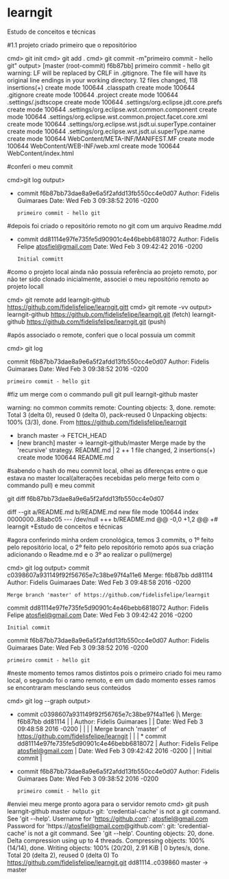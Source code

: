 # learngit
Estudo de conceitos e técnicas

#1.1 projeto criado primeiro que o repositórioo
cmd> git init
cmd> git add .
cmd> git commit -m"primeiro commit - hello git"output>
[master (root-commit) f6b87bb] primeiro commit - hello git
warning: LF will be replaced by CRLF in .gitignore.
The file will have its original line endings in your working directory.
 12 files changed, 118 insertions(+)
 create mode 100644 .classpath
 create mode 100644 .gitignore
 create mode 100644 .project
 create mode 100644 .settings/.jsdtscope
 create mode 100644 .settings/org.eclipse.jdt.core.prefs
 create mode 100644 .settings/org.eclipse.wst.common.component
 create mode 100644 .settings/org.eclipse.wst.common.project.facet.core.xml
 create mode 100644 .settings/org.eclipse.wst.jsdt.ui.superType.container
 create mode 100644 .settings/org.eclipse.wst.jsdt.ui.superType.name
 create mode 100644 WebContent/META-INF/MANIFEST.MF
 create mode 100644 WebContent/WEB-INF/web.xml
 create mode 100644 WebContent/index.html

#conferi o meu commit

cmd>git log
output>
* commit f6b87bb73dae8a9e6a5f2afdd13fb550cc4e0d07
  Author: Fidelis Guimaraes <Fidelis Guimaraes>
  Date:   Wed Feb 3 09:38:52 2016 -0200

      primeiro commit - hello git
#depois foi criado o repositório remoto no git com um arquivo Readme.mdd
* commit dd81114e97fe735fe5d90901c4e46bebb6818072
  Author: Fidelis Felipe <atosfiel@gmail.com>
  Date:   Wed Feb 3 09:42:42 2016 -0200
      Initial committ
#como o projeto local ainda não possuia referência ao projeto remoto, por não ter sido clonado inicialmente, associei o meu repositório remoto ao projeto locall
cmd> git remote add learngit-github https://github.com/fidelisfelipe/learngit.gittcmd> git remote -vvoutput>
learngit-github https://github.com/fidelisfelipe/learngit.git (fetch)learngit-github https://github.com/fidelisfelipe/learngit.git (push)
#após associado o remote, conferi que o local possuia um commit

cmd> git log

commit f6b87bb73dae8a9e6a5f2afdd13fb550cc4e0d07
Author: Fidelis Guimaraes <Fidelis Guimaraes>
Date:   Wed Feb 3 09:38:52 2016 -0200

    primeiro commit - hello git
    
#fiz um merge com o commando pull
git pull learngit-github master

warning: no common commits
remote: Counting objects: 3, done.
remote: Total 3 (delta 0), reused 0 (delta 0), pack-reused 0
Unpacking objects: 100% (3/3), done.
From https://github.com/fidelisfelipe/learngit
 * branch            master     -> FETCH_HEAD
 * [new branch]      master     -> learngit-github/master
Merge made by the 'recursive' strategy.
 README.md | 2 ++
 1 file changed, 2 insertions(+)
 create mode 100644 README.md

#sabendo o hash do meu commit local, olhei as diferenças entre o que estava no master local(alterações recebidas pelo merge feito com o commando pull) e meu commit

git diff f6b87bb73dae8a9e6a5f2afdd13fb550cc4e0d07

diff --git a/README.md b/README.md
new file mode 100644
index 0000000..88abc05
--- /dev/null
+++ b/README.md
@@ -0,0 +1,2 @@
+# learngit
+Estudo de conceitos e técnicas
   
#agora conferindo minha ordem cronológica, temos 3 commits, o 1º feito pelo repositório local, o 2º feito pelo repositório remoto após sua criação adicionando o Readme.md e o 3º ao realizar o pull(merge)

cmd> git log
output>
commit c0398607a931149f92f56765e7c38be97f4a11e6
Merge: f6b87bb dd81114
Author: Fidelis Guimaraes <Fidelis Guimaraes>
Date:   Wed Feb 3 09:48:58 2016 -0200

    Merge branch 'master' of https://github.com/fidelisfelipe/learngit

commit dd81114e97fe735fe5d90901c4e46bebb6818072
Author: Fidelis Felipe <atosfiel@gmail.com>
Date:   Wed Feb 3 09:42:42 2016 -0200

    Initial commit

commit f6b87bb73dae8a9e6a5f2afdd13fb550cc4e0d07
Author: Fidelis Guimaraes <Fidelis Guimaraes>
Date:   Wed Feb 3 09:38:52 2016 -0200

    primeiro commit - hello git

#neste momento temos ramos distintos pois o primeiro criado foi meu ramo local, o segundo foi o ramo remoto, e em um dado momento esses ramos se encontraram mesclando seus conteúdos

cmd> git log --graph
output>
*   commit c0398607a931149f92f56765e7c38be97f4a11e6
|\  Merge: f6b87bb dd81114
| | Author: Fidelis Guimaraes <Fidelis Guimaraes>
| | Date:   Wed Feb 3 09:48:58 2016 -0200
| |
| |     Merge branch 'master' of https://github.com/fidelisfelipe/learngit
| |
| * commit dd81114e97fe735fe5d90901c4e46bebb6818072
|   Author: Fidelis Felipe <atosfiel@gmail.com>
|   Date:   Wed Feb 3 09:42:42 2016 -0200
|
|       Initial commit
|
* commit f6b87bb73dae8a9e6a5f2afdd13fb550cc4e0d07
  Author: Fidelis Guimaraes <Fidelis Guimaraes>
  Date:   Wed Feb 3 09:38:52 2016 -0200

      primeiro commit - hello git

#enviei meu merge pronto agora para o servidor remoto
cmd> git push learngit-github master
output>
git: 'credential-cache' is not a git command. See 'git --help'.
Username for 'https://github.com': atosfiel@gmail.com
Password for 'https://atosfiel@gmail.com@github.com':
git: 'credential-cache' is not a git command. See 'git --help'.
Counting objects: 20, done.
Delta compression using up to 4 threads.
Compressing objects: 100% (14/14), done.
Writing objects: 100% (20/20), 2.91 KiB | 0 bytes/s, done.
Total 20 (delta 2), reused 0 (delta 0)
To https://github.com/fidelisfelipe/learngit.git
   dd81114..c039860  master -> master

